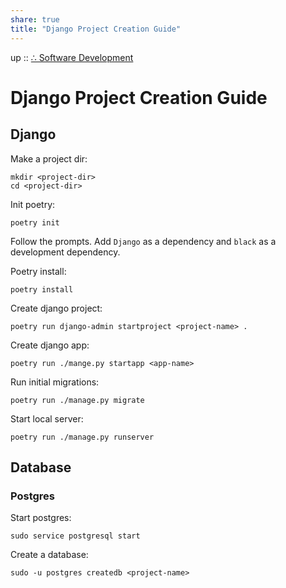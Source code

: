```yaml
---  
share: true  
title: "Django Project Creation Guide"  
---  
```

up :: [∴ Software Development](./%E2%88%B4-Software-Development.md)  
  
# Django Project Creation Guide  
  
## Django  
  
Make a project dir:  
  
```shell  
mkdir <project-dir>  
cd <project-dir>  
```  
  
Init poetry:  
  
```shell  
poetry init  
```  
  
Follow the prompts. Add `Django` as a dependency and `black` as a development dependency.  
  
Poetry install:   
  
```shell  
poetry install  
```  
  
Create django project:  
  
```shell  
poetry run django-admin startproject <project-name> .  
```  
  
Create django app:  
  
```shell  
poetry run ./mange.py startapp <app-name>  
```  
  
Run initial migrations:  
  
```shell  
poetry run ./manage.py migrate  
```  
  
Start local server:   
  
```shell  
poetry run ./manage.py runserver  
```  
  
## Database  
  
### Postgres  
  
Start postgres:  
  
```shell  
sudo service postgresql start  
```  
  
Create a database:  
  
```shell  
sudo -u postgres createdb <project-name>  
```  

